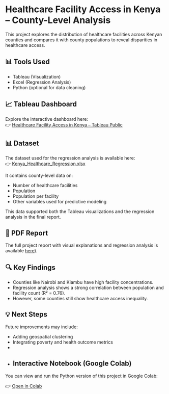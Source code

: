 # Healthcare Facility Access in Kenya – County-Level Analysis

This project explores the distribution of healthcare facilities across Kenyan counties and compares it with county populations to reveal disparities in healthcare access.

## 📊 Tools Used
- Tableau (Visualization)
- Excel (Regression Analysis)
- Python (optional for data cleaning)

## 📈 Tableau Dashboard
Explore the interactive dashboard here:  
👉 [Healthcare Facility Access in Kenya – Tableau Public](https://public.tableau.com/views/HealthcareFacilityAccessinKenyaCountyLevelAnalysis/Sheet7)
## 📊 Dataset

The dataset used for the regression analysis is available here:  
👉 [Kenya_Healthcare_Regression.xlsx](./Kenya_Healthcare_Regression.xlsx)

It contains county-level data on:
- Number of healthcare facilities
- Population
- Population per facility
- Other variables used for predictive modeling

This data supported both the Tableau visualizations and the regression analysis in the final report.


## 📄 PDF Report
The full project report with visual explanations and regression analysis is available [here](https://github.com/CollinsKRutto/healthcare-access-Kenya/blob/main/Analyzing%20Healthcare%20Access%20Inequality%20in%20Kenya.pdf)).

## 🔍 Key Findings
- Counties like Nairobi and Kiambu have high facility concentrations.
- Regression analysis shows a strong correlation between population and facility count (R² = 0.76).
- However, some counties still show healthcare access inequality.

## 💡 Next Steps
Future improvements may include:
- Adding geospatial clustering
- Integrating poverty and health outcome metrics
- 
- ## Interactive Notebook (Google Colab)

You can view and run the Python version of this project in Google Colab:

👉 [Open in Colab](https://colab.research.google.com/drive/1ljNH-LeAZcewG6U9fjV8bpFrbUPK68WL?usp=sharing)

